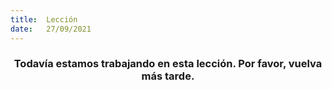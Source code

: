 ```yaml
---
title:  Lección
date:   27/09/2021
---
```


### <center>Todavía estamos trabajando en esta lección. Por favor, vuelva más tarde.</center>